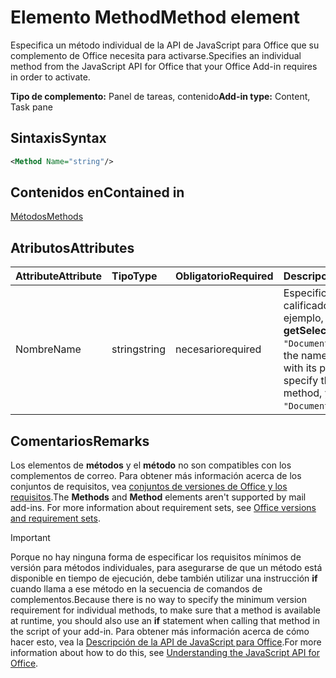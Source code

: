 # <a name="method-element"></a><span data-ttu-id="e76bf-101">Elemento Method</span><span class="sxs-lookup"><span data-stu-id="e76bf-101">Method element</span></span>

<span data-ttu-id="e76bf-102">Especifica un método individual de la API de JavaScript para Office que su complemento de Office necesita para activarse.</span><span class="sxs-lookup"><span data-stu-id="e76bf-102">Specifies an individual method from the JavaScript API for Office that your Office Add-in requires in order to activate.</span></span>

<span data-ttu-id="e76bf-103">**Tipo de complemento:** Panel de tareas, contenido</span><span class="sxs-lookup"><span data-stu-id="e76bf-103">**Add-in type:** Content, Task pane</span></span>

## <a name="syntax"></a><span data-ttu-id="e76bf-104">Sintaxis</span><span class="sxs-lookup"><span data-stu-id="e76bf-104">Syntax</span></span>

```XML
<Method Name="string"/>
```

## <a name="contained-in"></a><span data-ttu-id="e76bf-105">Contenidos en</span><span class="sxs-lookup"><span data-stu-id="e76bf-105">Contained in</span></span>

[<span data-ttu-id="e76bf-106">Métodos</span><span class="sxs-lookup"><span data-stu-id="e76bf-106">Methods</span></span>](methods.md)

## <a name="attributes"></a><span data-ttu-id="e76bf-107">Atributos</span><span class="sxs-lookup"><span data-stu-id="e76bf-107">Attributes</span></span>

|<span data-ttu-id="e76bf-108">**Attribute**</span><span class="sxs-lookup"><span data-stu-id="e76bf-108">**Attribute**</span></span>|<span data-ttu-id="e76bf-109">**Tipo**</span><span class="sxs-lookup"><span data-stu-id="e76bf-109">**Type**</span></span>|<span data-ttu-id="e76bf-110">**Obligatorio**</span><span class="sxs-lookup"><span data-stu-id="e76bf-110">**Required**</span></span>|<span data-ttu-id="e76bf-111">**Descripción**</span><span class="sxs-lookup"><span data-stu-id="e76bf-111">**Description**</span></span>|
|:-----|:-----|:-----|:-----|
|<span data-ttu-id="e76bf-112">Nombre</span><span class="sxs-lookup"><span data-stu-id="e76bf-112">Name</span></span>|<span data-ttu-id="e76bf-113">string</span><span class="sxs-lookup"><span data-stu-id="e76bf-113">string</span></span>|<span data-ttu-id="e76bf-114">necesario</span><span class="sxs-lookup"><span data-stu-id="e76bf-114">required</span></span>|<span data-ttu-id="e76bf-p101">Especifica el nombre del método necesario calificado con su objeto principal. Por ejemplo, para especificar el método **getSelectedDataAsync**, debe especificar `"Document.getSelectedDataAsync"`.</span><span class="sxs-lookup"><span data-stu-id="e76bf-p101">Specifies the name of the required method qualified with its parent object. For example, to specify the  **getSelectedDataAsync** method, you must specify `"Document.getSelectedDataAsync"`.</span></span>|

## <a name="remarks"></a><span data-ttu-id="e76bf-117">Comentarios</span><span class="sxs-lookup"><span data-stu-id="e76bf-117">Remarks</span></span>

<span data-ttu-id="e76bf-118">Los elementos de **métodos** y el **método** no son compatibles con los complementos de correo. Para obtener más información acerca de los conjuntos de requisitos, vea [conjuntos de versiones de Office y los requisitos](https://docs.microsoft.com/office/dev/add-ins/develop/office-versions-and-requirement-sets).</span><span class="sxs-lookup"><span data-stu-id="e76bf-118">The  **Methods** and **Method** elements aren't supported by mail add-ins. For more information about requirement sets, see [Office versions and requirement sets](https://docs.microsoft.com/office/dev/add-ins/develop/office-versions-and-requirement-sets).</span></span>

> [!IMPORTANT] 
> <span data-ttu-id="e76bf-119">Porque no hay ninguna forma de especificar los requisitos mínimos de versión para métodos individuales, para asegurarse de que un método está disponible en tiempo de ejecución, debe también utilizar una instrucción **if** cuando llama a ese método en la secuencia de comandos de complementos.</span><span class="sxs-lookup"><span data-stu-id="e76bf-119">Because there is no way to specify the minimum version requirement for individual methods, to make sure that a method is available at runtime, you should also use an **if** statement when calling that method in the script of your add-in.</span></span> <span data-ttu-id="e76bf-120">Para obtener más información acerca de cómo hacer esto, vea la [Descripción de la API de JavaScript para Office](https://docs.microsoft.com/office/dev/add-ins/develop/understanding-the-javascript-api-for-office).</span><span class="sxs-lookup"><span data-stu-id="e76bf-120">For more information about how to do this, see [Understanding the JavaScript API for Office](https://docs.microsoft.com/office/dev/add-ins/develop/understanding-the-javascript-api-for-office).</span></span>

